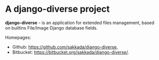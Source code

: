 # A django-diverse project

**django-diverse** - is an application for extended files management,
based on builtins File/Image Django database fields.

Homepages:
- Github: https://github.com/sakkada/django-diverse,
- Bitbucket: https://bitbucket.org/sakkada/django-diverse/.
